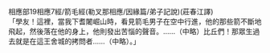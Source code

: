 相應部19相應7經/箭毛經(勒叉那相應/因緣篇/弟子記說)(莊春江譯)  
「學友！這裡，當我下耆闍崛山時，看見箭毛男子在空中行進，他的那些箭不斷地飛起，然後落在他的身上，他則發出苦惱的聲音。……（中略）比丘們！那眾生過去就是在這王舍城的拷問者……（中略）。」  
  
  
